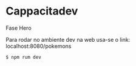 # Cappacitadev
Fase Hero


Para rodar no ambiente dev na web usa-se o link: localhost:8080/pokemons

```
$ npm rum dev
```
